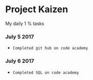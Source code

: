 # Project Kaizen
My daily 1 % tasks

### July 5 2017
- `Completed git hub on code academy`
### July 6 2017
- `Completed SQL on code academy`
